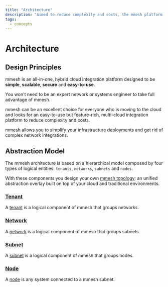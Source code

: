 ```yaml
---
title: "Architecture"
description: "Aimed to reduce complexity and costs, the mmesh platform is a hybrid cloud integration platform designed to be simple, scalable, secure and easy-to-use."
tags:
  - concepts
---
```


# Architecture

## Design Principles

mmesh is an all-in-one, hybrid cloud integration platform designed to be **simple**, **scalable**, **secure** and **easy-to-use**.

You won't need to be an expert network or systems engineer to take full advantage of mmesh.

mmesh can be an excellent choice for everyone who is moving to the cloud and looks for an easy-to-use but feature-rich, multi-cloud integration platform to reduce complexity and costs.

mmesh allows you to simplify your infrastructure deployments and get rid of complex network integrations.

## Abstraction Model

The mmesh architecture is based on a hierarchical model composed by four types of logical entities: `tenants`, `networks`, `subnets` and `nodes`.

With these components you design your own [mmesh topology](topology.md): an unified abstraction overlay built on top of your cloud and traditional environments.

### [Tenant](topology.md#tenant)

A [tenant](topology.md#tenant) is a logical component of mmesh that groups networks.

### [Network](topology.md#network)

A [network](topology.md#network) is a logical component of mmesh that groups subnets.

### [Subnet](topology.md#subnet)

A [subnet](topology.md#subnet) is a logical component of mmesh that groups nodes.

### [Node](nodes.md)

A [node](nodes.md) is any system connected to a mmesh subnet.
